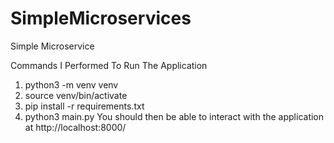 # SimpleMicroservices
Simple Microservice

Commands I Performed To Run The Application
1. python3 -m venv venv
2. source venv/bin/activate
3. pip install -r requirements.txt
4. python3 main.py
You should then be able to interact with the application at http://localhost:8000/
